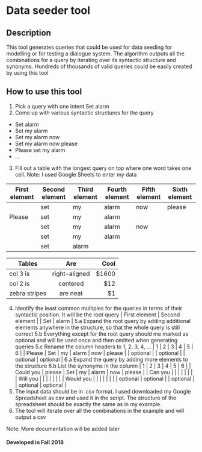 # Data seeder tool
## Description
This tool generates queries that could be used for data seeding for modelling or for testing a dialogue system.
The algorithm outputs all the combinations for a query by iterating over its syntactic structure and synonyms.
Hundreds of thousands of valid queries could be easily created by using this tool

## How to use this tool
1. Pick a query with one intent
Set alarm
2. Come up with various syntactic structures for the query
* Set alarm
* Set my alarm
* Set my alarm now
* Set my alarm now please
* Please set my alarm
* ...
3. Fill out a table with the longest query on top where one word takes one cell. Note: I used Google Sheets to enter my data

| First element  | Second element   | Third element | Fourth element | Fifth element | Sixth element |
| -------------  | -------------    | ------------- | -------------  | ------------- | ------------- |
|                | set              | my            | alarm          | now           | please        |
| Please         | set              | my            | alarm          |               |               |
|                | set              | my            | alarm          | now           |               |
|                | set              | my            | alarm          |               |               |
|                | set              | alarm         |                |               |               |


| Tables        | Are           | Cool  |
| ------------- |:-------------:| -----:|
| col 3 is      | right-aligned | $1600 |
| col 2 is      | centered      |   $12 |
| zebra stripes | are neat      |    $1 |


4. Identify the least common multiples for the queries in terms of their syntactic position. It will be the root query
| First element  | Second element |
| Set  | alarm  |
5.a Expand the root query by adding additional elements anywhere in the structure, so that the whole query is still correct
5.b Everything except for the root query should me marked as optional and will be used once and then omitted when generating queries
5.c Rename the column headers to 1, 2, 3, 4, ...
| 1  | 2  | 3 | 4 | 5 | 6 |
| Please  | Set  | my | alarm  | now | please |
| optional |  | optional |  | optional | optional |
6.a Expand the query by adding more elements to the structure
6.b List the synonyms in the column
| 1  | 2  | 3 | 4 | 5 | 6 |
| Could you    | please  | Set  | my | alarm  | now | please |
| Can you    |   |   |  |   |  |  |
| Will you    |   |   |  |   |  |  |
| Would you    |   |   |  |   |  |  |
| optional    | optional |  | optional |  | optional | optional |
7. The input data should be in .csv format. I used downloaded my Google Spreadsheet as csv and used it in the script.
The structure of the spreadsheet should be exactly the same as in my example.
8. The tool will iterate over all the combinations in the example and will output a csv

Note: More documentation will be added later

#### Developed in Fall 2018
